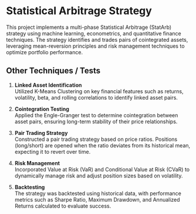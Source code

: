 # Statistical Arbitrage Strategy

This project implements a multi-phase Statistical Arbitrage (StatArb) strategy using machine learning, econometrics, and quantitative finance techniques. The strategy identifies and trades pairs of cointegrated assets, leveraging mean-reversion principles and risk management techniques to optimize portfolio performance.

## Other Techniques / Tests

1. **Linked Asset Identification**  
   Utilized K-Means Clustering on key financial features such as returns, volatility, beta, and rolling correlations to identify linked asset pairs.

2. **Cointegration Testing**  
   Applied the Engle-Granger test to determine cointegration between asset pairs, ensuring long-term stability of their price relationships.

3. **Pair Trading Strategy**  
   Constructed a pair trading strategy based on price ratios. Positions (long/short) are opened when the ratio deviates from its historical mean, expecting it to revert over time.

4. **Risk Management**  
   Incorporated Value at Risk (VaR) and Conditional Value at Risk (CVaR) to dynamically manage risk and adjust position sizes based on volatility.

5. **Backtesting**  
   The strategy was backtested using historical data, with performance metrics such as Sharpe Ratio, Maximum Drawdown, and Annualized Returns calculated to evaluate success.
